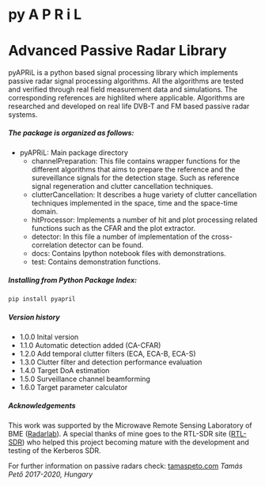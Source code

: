 # py A          P         R      i  L
# Advanced   Passive   Radar     Library

pyAPRiL is a python based signal processing library which implements passive radar signal processing algorithms. All the algorithms are tested and verified through real field measurement data and simulations. The corresponding references are highlited where applicable. Algorithms are researched and developed on real life DVB-T and FM
based passive radar systems.

##### The package is organized as follows:

* pyAPRiL: Main package directory
	* channelPreparation: This file contains wrapper functions for the different algorithms that aims to prepare the  reference and the sureveillance signals for the detection stage. Such as reference signal regeneration and clutter cancellation techniques.
	* clutterCancellation: It describes a huge variety of clutter cancellation techniques implemented in the space, time and the space-time domain.
	* hitProcessor: Implements a number of hit and plot processing related functions such as the CFAR and the plot extractor.
	* detector: In this file a number of implementation of the cross-correlation detector can be found.
	* docs: Contains Ipython notebook files with demonstrations.
	* test: Contains demonstration functions.

##### Installing from Python Package Index:
```python
pip install pyapril
```

##### Version history
* 1.0.0 Inital version
* 1.1.0 Automatic detection added (CA-CFAR)
* 1.2.0 Add temporal clutter filters (ECA, ECA-B, ECA-S)
* 1.3.0 Clutter filter and detection performance evaluation
* 1.4.0 Target DoA estimation
* 1.5.0 Surveillance channel beamforming
* 1.6.0 Target parameter calculator

##### Acknowledgements
This work was supported by the Microwave Remote Sensing Laboratory of BME ([Radarlab](http://radarlab.mht.bme.hu)). A special thanks of mine goes to the  RTL-SDR site ([RTL-SDR](https://www.rtl-sdr.com/)) who helped this project becoming mature with the development and testing of the Kerberos SDR.


For further information on passive radars check: [tamaspeto.com](https://tamaspeto.com)
*Tamás Pető*
*2017-2020, Hungary*



